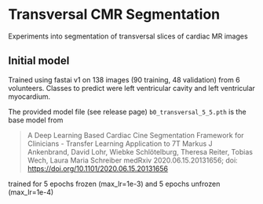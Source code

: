 # Transversal CMR Segmentation
Experiments into segmentation of transversal slices of cardiac MR images

## Initial model
Trained using fastai v1 on 138 images (90 training, 48 validation) from 6 volunteers. Classes to predict were left ventricular cavity and left ventricular myocardium.

The provided model file (see release page) `b0_transversal_5_5.pth` is the base model from
> A Deep Learning Based Cardiac Cine Segmentation Framework for Clinicians - Transfer Learning Application to 7T Markus J Ankenbrand, David Lohr, Wiebke Schlötelburg, Theresa Reiter, Tobias Wech, Laura Maria Schreiber medRxiv 2020.06.15.20131656; doi: https://doi.org/10.1101/2020.06.15.20131656

trained for 5 epochs frozen (max_lr=1e-3) and 5 epochs unfrozen (max_lr=1e-4)

